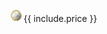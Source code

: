 <span style="margin-left: 0.5em; display: inline-block;">![Price](/assets/img/icons/euro.gif)<span style="vertical-align: middle; margin-left: 0.25em;">{{ include.price }}</span></span>